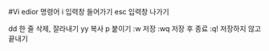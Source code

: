 #Vi edior 명령어
i   입력창 들어가기
esc 입력창 나가기

dd 한 줄 삭제, 잘라내기
yy 복사
p 붙이기
:w 저장
:wq 저장 후 종료
:q! 저장하지 않고 끝내기

